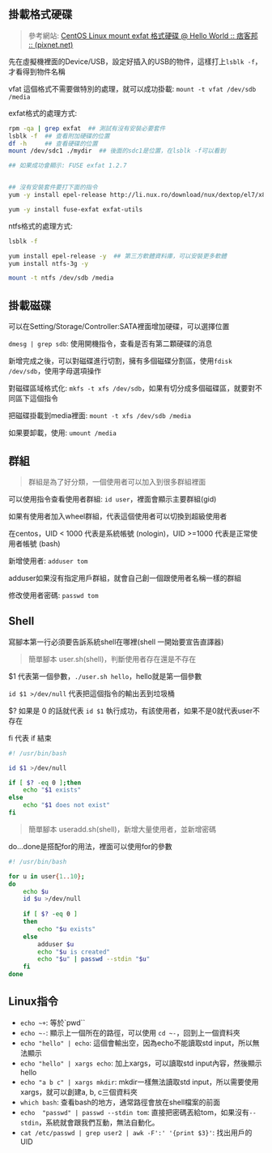 ## 掛載格式硬碟

> 參考網站: [CentOS Linux mount exfat 格式硬碟 @ Hello World :: 痞客邦 :: (pixnet.net)](https://helloworld.pixnet.net/blog/post/47458574-centos-linux-mount-exfat-格式硬碟)

先在虛擬機裡面的Device/USB，設定好插入的USB的物件，這樣打上`lsblk -f`，才看得到物件名稱



vfat 這個格式不需要做特別的處理，就可以成功掛載: `mount -t vfat /dev/sdb /media`



exfat格式的處理方式:

```sh
rpm -qa | grep exfat  ## 測試有沒有安裝必要套件
lsblk -f  ## 查看附加硬碟的位置
df -h     ## 查看硬碟的位置
mount /dev/sdc1 ./mydir  ## 後面的sdc1是位置，在lsblk -f可以看到

## 如果成功會顯示: FUSE exfat 1.2.7


## 沒有安裝套件要打下面的指令
yum -y install epel-release http://li.nux.ro/download/nux/dextop/el7/x86_64/nux-dextop-release-0-5.el7.nux.noarch.rpm

yum -y install fuse-exfat exfat-utils
```



ntfs格式的處理方式:

```sh
lsblk -f

yum install epel-release -y  ## 第三方軟體資料庫，可以安裝更多軟體
yum install ntfs-3g -y       

mount -t ntfs /dev/sdb /media
```



## 掛載磁碟

可以在Setting/Storage/Controller:SATA裡面增加硬碟，可以選擇位置

`dmesg | grep sdb`: 使用開機指令，查看是否有第二顆硬碟的消息

新增完成之後，可以對磁碟進行切割，擁有多個磁碟分割區，使用`fdisk /dev/sdb`，使用字母選項操作

對磁碟區域格式化: `mkfs -t xfs /dev/sdb`，如果有切分成多個磁碟區，就要對不同區下這個指令

把磁碟掛載到media裡面: `mount -t xfs /dev/sdb /media`

如果要卸載，使用: `umount /media`



## 群組

> 群組是為了好分類，一個使用者可以加入到很多群組裡面

可以使用指令查看使用者群組: `id user`，裡面會顯示主要群組(gid)

如果有使用者加入wheel群組，代表這個使用者可以切換到超級使用者

在centos，UID < 1000 代表是系統帳號 (nologin)，UID >=1000 代表是正常使用者帳號 (bash)

新增使用者: `adduser tom`

adduser如果沒有指定用戶群組，就會自己創一個跟使用者名稱一樣的群組

修改使用者密碼: `passwd tom`



## Shell

寫腳本第一行必須要告訴系統shell在哪裡(shell 一開始要宣告直譯器)



> 簡單腳本 user.sh(shell)，判斷使用者存在還是不存在

$1 代表第一個參數，`./user.sh hello`，hello就是第一個參數

`id $1 >/dev/null` 代表把這個指令的輸出丟到垃圾桶

$? 如果是 0 的話就代表 `id $1` 執行成功，有該使用者，如果不是0就代表user不存在

fi 代表 if 結束

```sh
#! /usr/bin/bash

id $1 >/dev/null

if [ $? -eq 0 ];then
	echo "$1 exists"
else
	echo "$1 does not exist"
fi
```



> 簡單腳本 useradd.sh(shell)，新增大量使用者，並新增密碼

do...done是搭配for的用法，裡面可以使用for的參數

```sh
#! /usr/bin/bash

for u in user{1..10};
do
	echo $u
	id $u >/dev/null
	
    if [ $? -eq 0 ]
    then
        echo "$u exists"
    else
    	adduser $u
        echo "$u is created"
        echo "$u" | passwd --stdin "$u"
    fi
done
```





## Linux指令

* `echo ~+`: 等於`pwd``
* `echo ~-`: 顯示上一個所在的路徑，可以使用 `cd ~-`，回到上一個資料夾
* `echo "hello" | echo`: 這個會輸出空，因為echo不能讀取std input，所以無法顯示
* `echo "hello" | xargs echo`: 加上xargs，可以讀取std input內容，然後顯示 hello
* `echo "a b c" | xargs mkdir`: mkdir一樣無法讀取std input，所以需要使用 xargs，就可以創建a, b, c三個資料夾
* `which bash`: 查看bash的地方，通常路徑會放在shell檔案的前面
* `echo  "passwd" | passwd --stdin tom`: 直接把密碼丟給tom，如果沒有`--stdin`，系統就會跟我們互動，無法自動化。
* `cat /etc/passwd | grep user2 | awk -F':' '{print $3}'`: 找出用戶的UID



